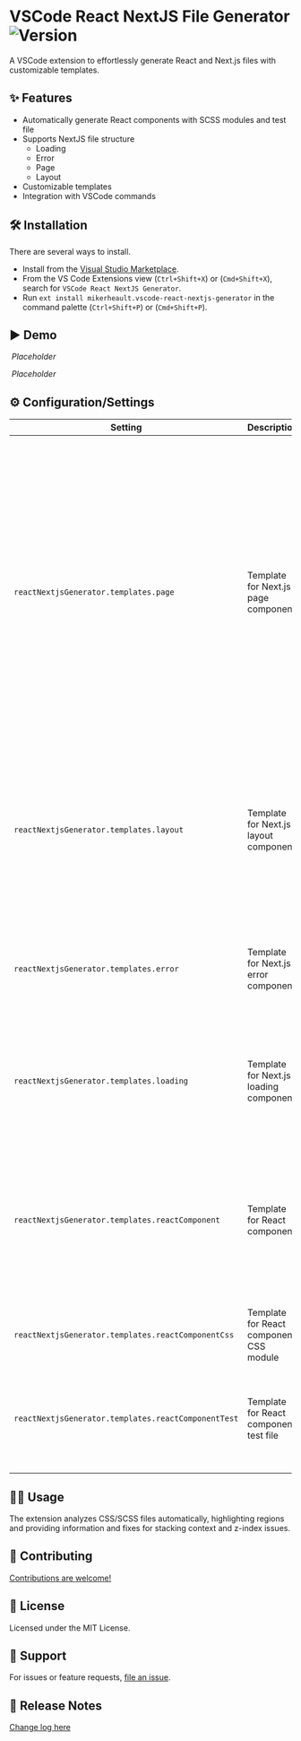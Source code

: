 # VSCode React NextJS File Generator ![Version](https://img.shields.io/visual-studio-marketplace/v/mikerheault.vscode-react-nextjs-generator)

A VSCode extension to effortlessly generate React and Next.js files with customizable templates.

## ✨ Features

- Automatically generate React components with SCSS modules and test file
- Supports NextJS file structure
  - Loading
  - Error
  - Page
  - Layout
- Customizable templates
- Integration with VSCode commands

## 🛠️ Installation

There are several ways to install.

- Install from the [Visual Studio Marketplace](https://marketplace.visualstudio.com/items?itemName=mikerheault.vscode-react-nextjs-generator).
- From the VS Code Extensions view (`Ctrl+Shift+X`) or (`Cmd+Shift+X`), search for `VSCode React NextJS Generator`.
- Run `ext install mikerheault.vscode-react-nextjs-generator` in the command palette (`Ctrl+Shift+P`) or (`Cmd+Shift+P`).

## ▶️ Demo

![]()
_Placeholder_

![]()
_Placeholder_

## ⚙️ Configuration/Settings

<table>
  <thead>
    <tr>
      <th>Setting</th>
      <th>Description</th>
      <th>Type</th>
      <th>Default Value</th>
    </tr>
  </thead>
  <tbody>
    <tr>
      <td><code>reactNextjsGenerator.templates.page</code></td>
      <td>Template for Next.js page component</td>
      <td>string</td>
      <td>

```
import React from 'react';

export default async function Page({params,searchParams,}: {
params: { slug: string | string[] };
searchParams: { [key: string]: string | string[] | undefined };
}) {
  return (  
    <div>
    <h1>Page</h1>
    </div>
  );
};

export async function generateMetadata({
params,
searchParams,
}: {
params: { slug: string | string[] };
searchParams: { [key: string]: string | string[] | undefined };
}): Promise<Metadata | undefined> {
  return {};
}

```

</td>
</tr>
<tr>
<td><code>reactNextjsGenerator.templates.layout</code></td>
<td>Template for Next.js layout component</td>
<td>string</td>
<td>

```
import React from 'react';

export default async function RootLayout({
children,
}: {
children: React.ReactNode;
}) {
  return (  
    <div>
    <header>Header</header>
    <main>{children}</main>
    <footer>Footer</footer>
    </div>
  );
};
```
</td>
</tr>
<tr>
<td><code>reactNextjsGenerator.templates.error</code></td>
<td>Template for Next.js error component</td>
<td>string</td>
<td>

```
import React from 'react';

export default function Error() {
  return (
    <div>
    <h1>Error: Something went wrong</h1>
    </div>
  );
};
```

</td>
</tr>
<tr>
<td><code>reactNextjsGenerator.templates.loading</code></td>
<td>Template for Next.js loading component</td>
<td>string</td>
<td>

```
import React from 'react';

export default function Loading() {
  return (
    <div>
    <h1>Loading...</h1>
    </div>
  );
};

```
</td>
</tr>
<tr>
<td><code>reactNextjsGenerator.templates.reactComponent</code></td>
<td>Template for React component</td>
<td>string</td>
<td>

```
import React from 'react';
import styles from './{fileName}.module.css';

export type {fileName}Props = {{}};

export const {fileName}: React.FC<{fileName}Props> = () => {{
  return (
    <div className={styles.container}>
      {fileName} Component
    </div>
  );
}};
```

</td>
</tr>
<tr>
<td><code>reactNextjsGenerator.templates.reactComponentCss</code></td>
<td>Template for React component CSS module</td>
<td>string</td>
<td>
<pre><code>.container {
/_ Add your styles here _/
}</code></pre>
</td>
</tr>
<tr>
<td><code>reactNextjsGenerator.templates.reactComponentTest</code></td>
<td>Template for React component test file</td>
<td>string</td>
<td>

```
import React from 'react';
import { render } from '@testing-library/react';
import {fileName} from '../{fileName}';

test('renders {fileName} component', () => {{
  render(<{fileName} />);
}});

```

</td>
</tr>

  </tbody>
</table>

## 👨‍💻 Usage

The extension analyzes CSS/SCSS files automatically, highlighting regions and providing information and fixes for stacking context and z-index issues.

## 🤝 Contributing

[Contributions are welcome!](https://github.com/mrheault/vscode-react-nextjs-generator/pulls)

## 📜 License

Licensed under the MIT License.

## 🚨 Support

For issues or feature requests, [file an issue](https://github.com/mrheault/vscode-react-nextjs-generator/issues).

## 📢 Release Notes

[Change log here](https://github.com/mrheault/vscode-react-nextjs-generator/blob/main/CHANGELOG.md)
